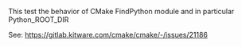 This test the behavior of CMake FindPython module and in particular Python_ROOT_DIR

See: https://gitlab.kitware.com/cmake/cmake/-/issues/21186
